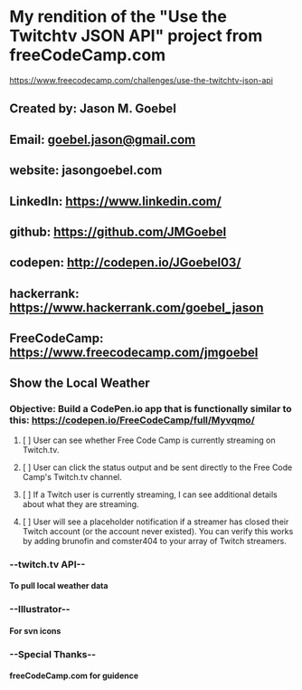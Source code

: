 # My rendition of the "Use the Twitchtv JSON API" project from freeCodeCamp.com
https://www.freecodecamp.com/challenges/use-the-twitchtv-json-api

## Created by:   Jason M. Goebel

## Email:        goebel.jason@gmail.com

## website:      jasongoebel.com

## LinkedIn:     https://www.linkedin.com/

## github:       https://github.com/JMGoebel

## codepen:      http://codepen.io/JGoebel03/

## hackerrank:   https://www.hackerrank.com/goebel_jason

## FreeCodeCamp: https://www.freecodecamp.com/jmgoebel



## Show the Local Weather

### Objective:  Build a CodePen.io app that is functionally similar to this: https://codepen.io/FreeCodeCamp/full/Myvqmo/

1. [ ] User can see whether Free Code Camp is currently streaming on Twitch.tv.

2. [ ] User can click the status output and be sent directly to the Free Code Camp's Twitch.tv channel.

3. [ ] If a Twitch user is currently streaming, I can see additional details about what they are streaming.

4. [ ] User will see a placeholder notification if a streamer has closed their Twitch account (or the account never existed). 
    You can verify this works by adding brunofin and comster404 to your array of Twitch streamers.

### --twitch.tv API--
#### To pull local weather data

### --Illustrator--
#### For svn icons

### --Special Thanks--
#### freeCodeCamp.com for guidence


